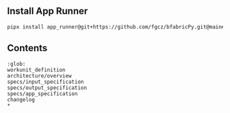 ## Install App Runner

```bash
pipx install app_runner@git+https://github.com/fgcz/bfabricPy.git@main#egg=app_runner&subdirectory=app_runner
```

## Contents

```{toctree}
:glob:
workunit_definition
architecture/overview
specs/input_specification
specs/output_specification
specs/app_specification
changelog
*
```
